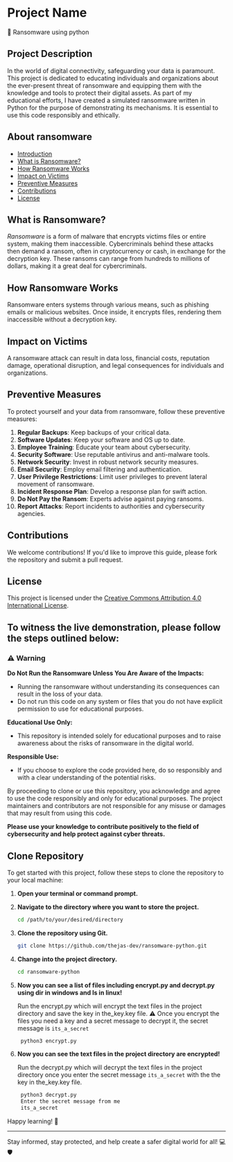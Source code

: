 # Project Name

🔐 Ransomware using python

## Project Description

In the world of digital connectivity, safeguarding your data is paramount. This project is dedicated to educating individuals and organizations about the ever-present threat of ransomware and equipping them with the knowledge and tools to protect their digital assets.
As part of my educational efforts, I have created a simulated ransomware written in Python for the purpose of demonstrating its mechanisms. It is essential to use this code responsibly and ethically.

## About ransomware

- [Introduction](#project-description)
- [What is Ransomware?](#what-is-ransomware)
- [How Ransomware Works](#how-ransomware-works)
- [Impact on Victims](#impact-on-victims)
- [Preventive Measures](#preventive-measures)
- [Contributions](#contributions)
- [License](#license)

## What is Ransomware?

$Ransomware$ is a form of malware that encrypts victims files or entire system, making them inaccessible. Cybercriminals behind these attacks then demand a ransom, often in cryptocurrency or cash, in exchange for the decryption key. These ransoms can range from hundreds to millions of dollars, making it a great deal for cybercriminals.

## How Ransomware Works

Ransomware enters systems through various means, such as phishing emails or malicious websites. Once inside, it encrypts files, rendering them inaccessible without a decryption key.

## Impact on Victims

A ransomware attack can result in data loss, financial costs, reputation damage, operational disruption, and legal consequences for individuals and organizations.

## Preventive Measures

To protect yourself and your data from ransomware, follow these preventive measures:

1. **Regular Backups**: Keep backups of your critical data.
2. **Software Updates**: Keep your software and OS up to date.
3. **Employee Training**: Educate your team about cybersecurity.
4. **Security Software**: Use reputable antivirus and anti-malware tools.
5. **Network Security**: Invest in robust network security measures.
6. **Email Security**: Employ email filtering and authentication.
7. **User Privilege Restrictions**: Limit user privileges to prevent lateral movement of ransomware.
8. **Incident Response Plan**: Develop a response plan for swift action.
9. **Do Not Pay the Ransom**: Experts advise against paying ransoms.
10. **Report Attacks**: Report incidents to authorities and cybersecurity agencies.

## Contributions

We welcome contributions! If you'd like to improve this guide, please fork the repository and submit a pull request.

## License

This project is licensed under the [Creative Commons Attribution 4.0 International License](https://creativecommons.org/licenses/by/4.0/).

## To witness the live demonstration, please follow the steps outlined below:

### ⚠️ Warning ###

**Do Not Run the Ransomware Unless You Are Aware of the Impacts:**

- Running the ransomware without understanding its consequences can result in the loss of your data.
- Do not run this code on any system or files that you do not have explicit permission to use for educational purposes.

**Educational Use Only:**

- This repository is intended solely for educational purposes and to raise awareness about the risks of ransomware in the digital world.

**Responsible Use:**

- If you choose to explore the code provided here, do so responsibly and with a clear understanding of the potential risks.

By proceeding to clone or use this repository, you acknowledge and agree to use the code responsibly and only for educational purposes. The project maintainers and contributors are not responsible for any misuse or damages that may result from using this code.

**Please use your knowledge to contribute positively to the field of cybersecurity and help protect against cyber threats.**


## Clone Repository

To get started with this project, follow these steps to clone the repository to your local machine:

1. **Open your terminal or command prompt.**

2. **Navigate to the directory where you want to store the project.**

    ```bash
    cd /path/to/your/desired/directory
    ```

3. **Clone the repository using Git.**

    ```bash
    git clone https://github.com/thejas-dev/ransomware-python.git
    ```

4. **Change into the project directory.**

    ```bash
    cd ransomware-python
    ```

5. **Now you can see a list of files including encrypt.py and decrypt.py using dir in windows and ls in linux!**

    Run the encrypt.py which will encrypt the text files in the project directory and save the key in the_key.key file.
   ⚠️ Once you encrypt the files you need a key and a secret message to decrypt it, the secret message is ```its_a_secret```
   
   ```bash
    python3 encrypt.py
    ```

7. **Now you can see the text files in the project directory are encrypted!**

    Run the decrypt.py which will decrypt the text files in the project directory once you enter the secret message ```its_a_secret``` with the the key in the_key.key file.
   
   ```bash
    python3 decrypt.py
    Enter the secret message from me
    its_a_secret
    ```

Happy learning! 🚀

---

Stay informed, stay protected, and help create a safer digital world for all! 💻🛡️
